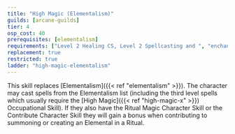 ```yaml
---
title: "High Magic (Elementalism)"
guilds: [arcane-guilds]
tier: 4
osp_cost: 40
prerequisites: [elementalism]
requirements: ["Level 2 Healing CS, Level 2 Spellcasting and ", "enchanting", ", or Level 2 Incantation and ", "light-incantation"]
replacement: true
restricted: true
ladder: "high-magic-elementalism"
---
```

This skill replaces [Elementalism]({{< ref "elementalism" >}}). The character may cast spells from the Elementalism list (including the third level spells which usually require the [High Magic]({{< ref "high-magic-x" >}}) Occupational Skill). If they also have the Ritual Magic Character Skill or the Contribute Character Skill they will gain a bonus when contributing to summoning or creating an Elemental in a Ritual.